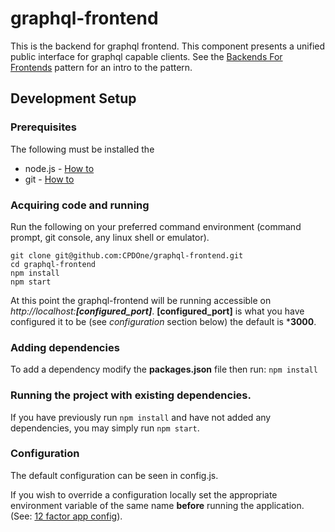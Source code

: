 # graphql-frontend

This is the backend for graphql frontend. This component presents a unified public interface for graphql capable clients. See the [Backends For Frontends](http://samnewman.io/patterns/architectural/bff/) pattern for an intro to the pattern.

## Development Setup

### Prerequisites
The following must be installed the 
* node.js - [How to](https://nodejs.org/en/download/package-manager/)
* git - [How to](https://git-scm.com/book/en/v2/Getting-Started-Installing-Git)

### Acquiring code and running
Run the following on your preferred command environment (command prompt, git console, any linux shell or emulator).
```
git clone git@github.com:CPDOne/graphql-frontend.git
cd graphql-frontend
npm install
npm start
```
At this point the graphql-frontend will be running accessible on *http://localhost:__[configured_port]__*. **[configured_port]** is what you have configured it to be (see _configuration_ section below) the default is ***3000**.

### Adding dependencies
To add a dependency modify the **packages.json** file then run:
`npm install`

### Running the project with existing dependencies.
If you have previously run `npm install` and have not added any dependencies, you may simply run `npm start`.

### Configuration
The default configuration can be seen in config.js.

If you wish to override a configuration locally set the appropriate environment variable of the same name **before** running the application. (See: [12 factor app config](https://12factor.net/config)).


